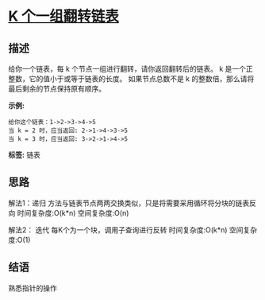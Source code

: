 # [ K 个一组翻转链表 ][title]

## 描述
给你一个链表，每 k 个节点一组进行翻转，请你返回翻转后的链表。
k 是一个正整数，它的值小于或等于链表的长度。
如果节点总数不是 k 的整数倍，那么请将最后剩余的节点保持原有顺序。

**示例:**
```
给你这个链表：1->2->3->4->5
当 k = 2 时，应当返回: 2->1->4->3->5
当 k = 3 时，应当返回: 3->2->1->4->5
```


**标签:**  链表 


## 思路
解法1：递归
    方法与链表节点两两交换类似，只是将需要采用循环将分块的链表反向
    时间复杂度:O(k*n)  空间复杂度:O(n)
    
解法2： 迭代
    每K个为一个块，调用子查询进行反转
    时间复杂度:O(k*n)  空间复杂度:O(1)
    
## 结语
   熟悉指针的操作
  
[title]: https://leetcode-cn.com/problems/reverse-nodes-in-k-group/
